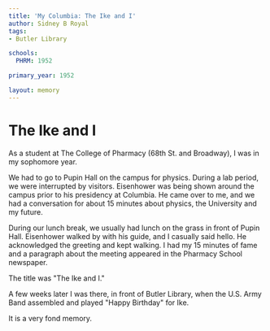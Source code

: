 ```yaml
---
title: 'My Columbia: The Ike and I'
author: Sidney B Royal
tags:
- Butler Library

schools:
  PHRM: 1952

primary_year: 1952

layout: memory
---
```


# The Ike and I

As a student at The College of Pharmacy (68th St. and Broadway), I was in my sophomore year. 

We had to go to Pupin Hall on the campus for physics. During a lab period, we were interrupted by visitors. Eisenhower was being shown around the campus prior to his presidency at Columbia. He came over to me, and we had a conversation for about 15 minutes about physics, the University and my future. 

During our lunch break, we usually had lunch on the grass in front of Pupin Hall.  Eisenhower walked by with his guide, and I casually said hello. He acknowledged the greeting and kept walking. I had my 15 minutes of fame and a paragraph about the meeting appeared in the Pharmacy School newspaper. 

The title was "The Ike and I."

A few weeks later I was there, in front of Butler Library, when the U.S. Army Band assembled and played "Happy Birthday" for Ike.

It is a very fond memory.
